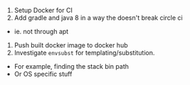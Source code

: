 1. Setup Docker for CI
1. Add gradle and java 8 in a way the doesn't break circle ci
  * ie. not through apt
1. Push built docker image to docker hub
1. Investigate `envsubst` for templating/substitution.
  * For example, finding the stack bin path
  * Or OS specific stuff
